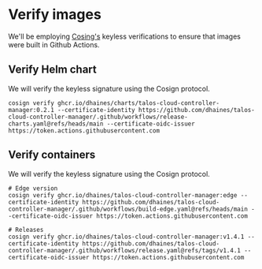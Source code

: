 # Verify images

We'll be employing [Cosing's](https://github.com/sigstore/cosign) keyless verifications to ensure that images were built in Github Actions.

## Verify Helm chart

We will verify the keyless signature using the Cosign protocol.

```shell
cosign verify ghcr.io/dhaines/charts/talos-cloud-controller-manager:0.2.1 --certificate-identity https://github.com/dhaines/talos-cloud-controller-manager/.github/workflows/release-charts.yaml@refs/heads/main --certificate-oidc-issuer https://token.actions.githubusercontent.com
```

## Verify containers

We will verify the keyless signature using the Cosign protocol.

```shell
# Edge version
cosign verify ghcr.io/dhaines/talos-cloud-controller-manager:edge --certificate-identity https://github.com/dhaines/talos-cloud-controller-manager/.github/workflows/build-edge.yaml@refs/heads/main --certificate-oidc-issuer https://token.actions.githubusercontent.com

# Releases
cosign verify ghcr.io/dhaines/talos-cloud-controller-manager:v1.4.1 --certificate-identity https://github.com/dhaines/talos-cloud-controller-manager/.github/workflows/release.yaml@refs/tags/v1.4.1 --certificate-oidc-issuer https://token.actions.githubusercontent.com
```
